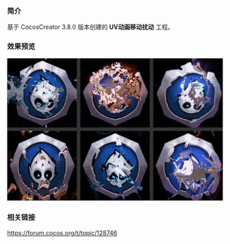 ### 简介
基于 CocosCreator 3.8.0 版本创建的 **UV动画移动扰动** 工程。

### 效果预览
![image](../../../gif/202207/2022072104.gif)

### 相关链接 
https://forum.cocos.org/t/topic/128746